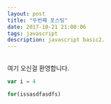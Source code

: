 ```yaml
---
layout: post
title: "두번째 포스팅"
date: 2017-10-21 21:00:06
tags: javascript
description: javascript basic2.
---
```


<br>
여기 오신걸 환영합니다.

~~~javascript
var i = 4

for(issasdfasdfs)
~~~




